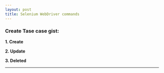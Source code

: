 ```yaml
---
layout: post
title: Selenium WebDriver commands 
---
```




### Create Tase case  gist:

**1. Create**

**2. Update**

**3. Deleted**

------------------
 
                                          


                             
                                                           
